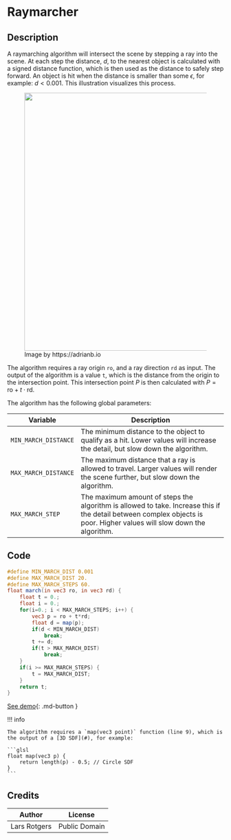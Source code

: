 # Raymarcher

## Description

A raymarching algorithm will intersect the scene by stepping a ray into the scene. 
At each step the distance, $d$, to the nearest object is calculated with a signed distance function, which is then used as the distance to safely step forward. 
An object is hit when the distance is smaller than some $\epsilon$, for example: $d < 0.001$. 
This illustration visualizes this process.

<figure>
  <img src="https://adrianb.io/img/2016-10-01-raymarching/figure3.png" width="600" />
  <figcaption>Image by https://adrianb.io</figcaption>
</figure>

The algorithm requires a ray origin `ro`, and a ray direction `rd` as input.
The output of the algorithm is a value `t`, which is the distance from the origin to the intersection point.
This intersection point $P$ is then calculated with $P = \textrm{ro} + t\cdot \textrm{rd}.$ 

The algorithm has the following global parameters:

|Variable|Description|
|--|--|
|`MIN_MARCH_DISTANCE`|The minimum distance to the object to qualify as a hit. Lower values will increase the detail, but slow down the algorithm.|
|`MAX_MARCH_DISTANCE`|The maximum distance that a ray is allowed to travel. Larger values will render the scene further, but slow down the algorithm.|
|`MAX_MARCH_STEP`|The maximum amount of steps the algorithm is allowed to take. Increase this if the detail between complex objects is poor. Higher values will slow down the algorithm.|

## Code

```glsl
#define MIN_MARCH_DIST 0.001
#define MAX_MARCH_DIST 20.
#define MAX_MARCH_STEPS 60.
float march(in vec3 ro, in vec3 rd) {
    float t = 0.;
    float i = 0.;
    for(i=0.; i < MAX_MARCH_STEPS; i++) {
        vec3 p = ro + t*rd;
        float d = map(p);
        if(d < MIN_MARCH_DIST)
            break;
        t += d;
        if(t > MAX_MARCH_DIST)
            break;
    }
    if(i >= MAX_MARCH_STEPS) {
        t = MAX_MARCH_DIST;
    }
    return t;
}
```

[See demo](https://www.shadertoy.com/view/3tyyWm){: .md-button }

!!! info

    The algorithm requires a `map(vec3 point)` function (line 9), which is the output of a [3D SDF](#), for example:

    ```glsl
    float map(vec3 p) {
        return length(p) - 0.5; // Circle SDF
    }
    ```

## Credits

|Author|License|
|--|--|
|Lars Rotgers|Public Domain|
